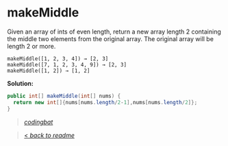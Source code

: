 # makeMiddle

Given an array of ints of even length, return a new array length 2 containing the middle two elements from the original array. The original array will be length 2 or more.

```
makeMiddle([1, 2, 3, 4]) → [2, 3]
makeMiddle([7, 1, 2, 3, 4, 9]) → [2, 3]
makeMiddle([1, 2]) → [1, 2]
```

**Solution:**

```java
public int[] makeMiddle(int[] nums) {
  return new int[]{nums[nums.length/2-1],nums[nums.length/2]};
}
```

> _[codingbat](http://codingbat.com/prob/p199519)_

> [< _back to readme_](FINDREPLACEREADME)